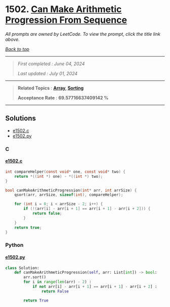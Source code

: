 # 1502. [Can Make Arithmetic Progression From Sequence](<https://leetcode.com/problems/can-make-arithmetic-progression-from-sequence>)

*All prompts are owned by LeetCode. To view the prompt, click the title link above.*

*[Back to top](<../README.md>)*

------

> *First completed : June 04, 2024*
>
> *Last updated : July 01, 2024*

------

> **Related Topics** : **[Array](<by_topic/Array.md>), [Sorting](<by_topic/Sorting.md>)**
>
> **Acceptance Rate** : **69.57716637409142 %**

------

## Solutions

- [e1502.c](<../my-submissions/e1502.c>)
- [e1502.py](<../my-submissions/e1502.py>)
### C
#### [e1502.c](<../my-submissions/e1502.c>)
```C
int compareHelper(const void* one, const void* two) {
    return *((int *) one) - *((int *) two);
}

bool canMakeArithmeticProgression(int* arr, int arrSize) {
    qsort(arr, arrSize, sizeof(int), compareHelper);

    for (int i = 0; i < arrSize - 2; i++) {
        if (!(arr[i] - arr[i + 1] == arr[i + 1] - arr[i + 2])) {
            return false;
        }
    }
    return true;
}
```

### Python
#### [e1502.py](<../my-submissions/e1502.py>)
```Python
class Solution:
    def canMakeArithmeticProgression(self, arr: List[int]) -> bool:
        arr.sort()
        for i in range(len(arr) - 2) :
            if not arr[i] - arr[i + 1] == arr[i + 1] - arr[i + 2] :
                return False

        return True
```

